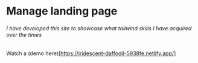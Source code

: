 # Manage landing page

###### I have developed this site to showcase what tailwind skills I have acquired over the times

Watch a (demo here)[https://iridescent-daffodil-5938fe.netlify.app/]
